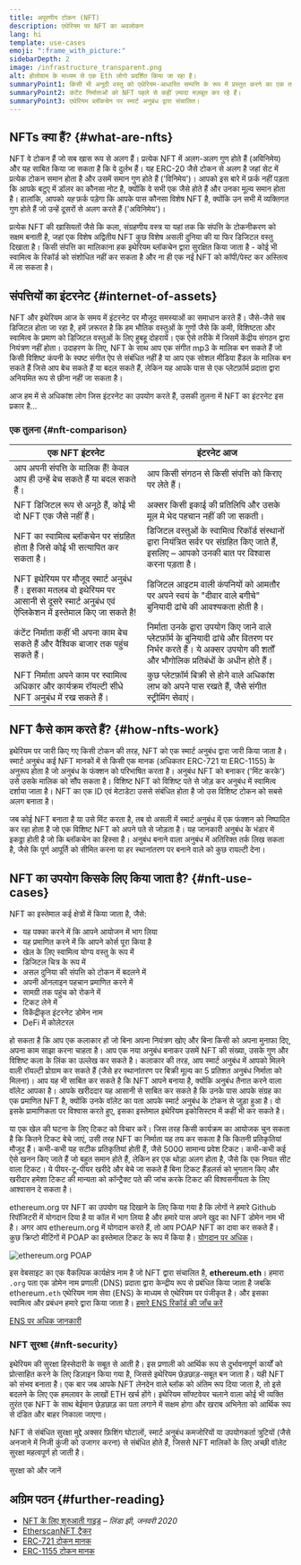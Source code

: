 ```yaml
---
title: अपूरणीय टोकन (NFT)
description: एथेरियम पर NFT का अवलोकन
lang: hi
template: use-cases
emoji: ":frame_with_picture:"
sidebarDepth: 2
image: /infrastructure_transparent.png
alt: होलोग्राम के माध्यम से एक Eth लोगो प्रदर्शित किया जा रहा है।
summaryPoint1: किसी भी अनूठी वस्तु को एथेरियम-आधारित सम्पत्ति के रूप में प्रस्तुत करने का एक तरीका।
summaryPoint2: कंटेंट निर्माताओं को NFT पहले से कहीं ज़्यादा मज़बूत कर रहे हैं।
summaryPoint3: एथेरियम ब्लॉकचेन पर स्मार्ट अनुबंध द्वारा संचालित।
---
```


## NFTs क्या हैं? {#what-are-nfts}

NFT वे टोकन हैं जो सब खास रूप से अलग हैं। प्रत्येक NFT में अलग-अलग गुण होते हैं (अविनिमेय) और यह साबित किया जा सकता है कि वे दुर्लभ हैं। यह ERC-20 जैसे टोकन से अलग है जहां सेट में प्रत्येक टोकन समान होता है और उसमें समान गुण होते हैं ('विनिमेय')। आपको इस बारे में फ़र्क नहीं पड़ता कि आपके बटुए में डॉलर का कौनसा नोट है, क्योंकि वे सभी एक जैसे होते हैं और उनका मूल्य समान होता है। हालांकि, आपको _यह_ फ़र्क पड़ेगा कि आपके पास कौनसा विशेष NFT है, क्योंकि उन सभी में व्यक्तिगत गुण होते हैं जो उन्हें दूसरों से अलग करते हैं ('अविनिमेय')।

प्रत्येक NFT की खासियतों जैसे कि कला, संग्रहणीय वस्त्र या यहां तक कि संपत्ति के टोकनीकरण को सक्षम बनाती है, जहां एक विशेष अद्वितीय NFT कुछ विशेष असली दुनिया की या फिर डिजिटल वस्तु दिखाता है। किसी संपत्ति का मालिकाना हक इथेरियम ब्लॉकचेन द्वारा सुरक्षित किया जाता है - कोई भी स्वामित्व के रिकॉर्ड को संशोधित नहीं कर सकता है और ना ही एक नई NFT को कॉपी/पेस्ट कर अस्तित्व में ला सकता है।

<YouTube id="Xdkkux6OxfM" />

## संपत्तियों का इंटरनेट {#internet-of-assets}

NFT और इथेरियम आज के समय में इंटरनेट पर मौजूद समस्याओं का समाधान करते हैं। जैसे-जैसे सब डिजिटल होता जा रहा है, हमें ज़रूरत है कि हम भौतिक वस्तुओं के गुणों जैसे कि कमी, विशिष्टता और स्वामित्व के प्रमाण को डिजिटल वस्तुओं के लिए हुबहू दोहरायें। एक ऐसे तरीके में जिसमें केंद्रीय संगठन द्वारा नियंत्रण नहीं होता। उदाहरण के लिए, NFT के साथ आप एक संगीत mp3 के मालिक बन सकते हैं जो किसी विशिष्ट कंपनी के स्पष्ट संगीत ऐप से संबंधित नहीं है या आप एक सोशल मीडिया हैंडल के मालिक बन सकते हैं जिसे आप बेच सकते हैं या बदल सकते हैं, लेकिन यह आपके पास से एक प्लेटफ़ॉर्म प्रदाता द्वारा अनियमित रूप से छीना नहीं जा सकता है।

आज हम में से अधिकांश लोग जिस इंटरनेट का उपयोग करते हैं, उसकी तुलना में NFT का इंटरनेट इस प्रकार है...

### एक तुलना {#nft-comparison}

| एक NFT इंटरनेट                                                                                                                            | इंटरनेट आज                                                                                                                                                           |
| ----------------------------------------------------------------------------------------------------------------------------------------- | -------------------------------------------------------------------------------------------------------------------------------------------------------------------- |
| आप अपनी संपत्ति के मालिक हैं! केवल आप ही उन्हें बेच सकते हैं या बदल सकते हैं।                                                             | आप किसी संगठन से किसी संपत्ति को किराए पर लेते हैं।                                                                                                                  |
| NFT डिजिटल रूप से अनूठे हैं, कोई भी दो NFT एक जैसे नहीं हैं।                                                                              | अक्सर किसी इकाई की प्रतिलिपि और उसके मूल मे भेद पहचान नहीं की जा सकती।                                                                                               |
| NFT का स्वामित्व ब्लॉकचेन पर संग्रहित होता है जिसे कोई भी सत्यापित कर सकता है।                                                            | डिजिटल वस्तुओं के स्वामित्व रिकॉर्ड संस्थानों द्वारा नियंत्रित सर्वर पर संग्रहित किए जाते हैं, इसलिए – आपको उनकी बात पर विश्वास करना पड़ता है।                       |
| NFT इथेरियम पर मौजूद स्मार्ट अनुबंध हैं। इसका मतलब वो इथेरियम पर आसानी से दूसरे स्मार्ट अनुबंध एवं ऐप्लिकेशन में इस्तेमाल किए जा सकते है! | डिजिटल आइटम वाली कंपनियों को आमतौर पर अपने स्वयं के "दीवार वाले बगीचे" बुनियादी ढांचे की आवश्यकता होती है।                                                           |
| कंटेंट निर्माता कहीं भी अपना काम बेच सकते हैं और वैश्विक बाजार तक पहुंच सकते हैं।                                                         | निर्माता उनके द्वारा उपयोग किए जाने वाले प्लेटफ़ॉर्म के बुनियादी ढांचे और वितरण पर निर्भर करते हैं। ये अक्सर उपयोग की शर्तों और भौगोलिक प्रतिबंधों के अधीन होते हैं। |
| NFT निर्माता अपने काम पर स्वामित्व अधिकार और कार्यक्रम रॉयल्टी सीधे NFT अनुबंध में रख सकते हैं।                                           | कुछ प्लेटफ़ॉर्म बिक्री से होने वाले अधिकांश लाभ को अपने पास रखते हैं, जैसे संगीत स्ट्रीमिंग सेवाएं।                                                                  |

## NFT कैसे काम करते हैं? {#how-nfts-work}

इथेरियम पर जारी किए गए किसी टोकन की तरह, NFT को एक स्मार्ट अनुबंध द्वारा जारी किया जाता है। स्मार्ट अनुबंध कई NFT मानकों में से किसी एक मानक (अधिकतर ERC-721 या ERC-1155) के अनुरूप होता है जो अनुबंध के फंक्शन को परिभाषित करता है। अनुबंध NFT को बनाकर ('मिंट करके') उसे उसके मालिक को सौंप सकता है। विशिष्ट NFT को विशिष्ट पते से जोड़ कर अनुबंध में स्वामित्व दर्शाया जाता है। NFT का एक ID एवं मेटाडेटा उससे संबंधित होता है जो उस विशिष्ट टोकन को सबसे अलग बनाता है।

जब कोई NFT बनाता है या उसे मिंट करता है, तब वो असली में स्मार्ट अनुबंध में एक फंक्शन को निष्पादित कर रहा होता है जो एक विशिष्ट NFT को अपने पते से जोड़ता है। यह जानकारी अनुबंध के भंडार में इकठ्ठा होती है जो कि ब्लॉकचेन का हिस्सा है। अनुबंध बनाने वाला अनुबंध में अतिरिक्त तर्क लिख सकता है, जैसे कि पूर्ण आपूर्ति को सीमित करना या हर स्थानांतरण पर बनाने वाले को कुछ रायल्टी देना।

## NFT का उपयोग किसके लिए किया जाता है? {#nft-use-cases}

NFT का इस्तेमाल कई क्षेत्रों में किया जाता है, जैसे:

- यह पक्का करने में कि आपने आयोजन में भाग लिया
- यह प्रमाणित करने में कि आपने कोर्स पूरा किया है
- खेल के लिए स्वामित्व योग्य वस्तु के रूप में
- डिजिटल चित्र के रूप में
- असल दुनिया की संपत्ति को टोकन में बदलने में
- अपनी ऑनलाइन पहचान प्रमाणित करने में
- सामग्री तक पहुंच को रोकने में
- टिकट लेने में
- विकेंद्रीकृत इंटरनेट डोमेन नाम
- DeFi में कोलेटरल

हो सकता है कि आप एक कलाकार हों जो बिना अपना नियंत्रण खोए और बिना किसी को अपना मुनाफा दिए, अपना काम साझा करना चाहता है। आप एक नया अनुबंध बनाकर उसमें NFT की संख्या, उसके गुण और विशिष्ट कला के लिंक का उल्लेख कर सकते है। कलाकार की तरह, आप स्मार्ट अनुबंध में आपको मिलने वाली रॉयल्टी प्रोग्राम कर सकते हैं (जैसे हर स्थानांतरण पर बिक्री मूल्य का 5 प्रतिशत अनुबंध निर्माता को मिलना)। आप यह भी साबित कर सकते है कि NFT आपने बनाया है, क्योंकि अनुबंध तैनात करने वाला वॉलेट आपका है। आपके खरीददार यह आसानी से साबित कर सकते है कि उनके पास आपके संग्रह का एक प्रमाणित NFT है, क्योंकि उनके वॉलेट का पता आपके स्मार्ट अनुबंध के टोकन से जुड़ा हुआ है। वो इसके प्रामाणिकता पर विश्वास करते हुए, इसका इस्तेमाल इथेरियम इकोसिस्टम में कहीं भी कर सकते है।

या एक खेल की घटना के लिए टिकट को विचार करें। जिस तरह किसी कार्यक्रम का आयोजक चुन सकता है कि कितने टिकट बेचे जाएं, उसी तरह NFT का निर्माता यह तय कर सकता है कि कितनी प्रतिकृतियां मौजूद हैं। कभी-कभी यह सटीक प्रतिकृतियां होती हैं, जैसे 5000 सामान्य प्रवेश टिकट। कभी-कभी कई ऐसे खनन किए जाते हैं जो बहुत समान होते हैं, लेकिन हर एक थोड़ा अलग होता है, जैसे कि एक नियत सीट वाला टिकट। ये पीयर-टू-पीयर खरीदे और बेचे जा सकते हैं बिना टिकट हैंडलर्स को भुगतान किए और खरीदार हमेशा टिकट की मान्यता को कॉन्ट्रैक्ट पते की जांच करके टिकट की विश्वसनीयता के लिए आश्वासन दे सकता है।

ethereum.org पर NFT का उपयोग यह दिखाने के लिए किया गया है कि लोगों ने हमारे Github रिपॉजिटरी में योगदान दिया है या कॉल में भाग लिया है और हमारे पास अपने खुद का NFT डोमेन नाम भी है। अगर आप ethereum.org में योगदान करते हैं, तो आप POAP NFT का दावा कर सकते हैं। कुछ क्रिप्टो मीटिंगों में POAP का इस्तेमाल टिकट के रूप में किया है। [योगदान पर अधिक](/contributing/#poap)।

![ethereum.org POAP](./poap.png)

इस वेबसाइट का एक वैकल्पिक कार्यक्षेत्र नाम है जो NFT द्वारा संचालित है, **ethereum.eth**। हमारा `.org` पता एक डोमेन नाम प्रणाली (DNS) प्रदाता द्वारा केन्द्रीय रूप से प्रबंधित किया जाता है जबकि ethereum`.eth` एथेरियम नाम सेवा (ENS) के माध्यम से एथेरियम पर पंजीकृत है। और इसका स्वामित्व और प्रबंधन हमारे द्वारा किया जाता है। [हमारे ENS रिकॉर्ड की जाँच करें](https://app.ens.domains/name/ethereum.eth)

[ENS पर अधिक जानकारी](https://app.ens.domains)

<Divider />

### NFT सुरक्षा {#nft-security}

इथेरियम की सुरक्षा हिस्सेदारी के सबूत से आती है। इस प्रणाली को आर्थिक रूप से दुर्भावनापूर्ण कार्यों को प्रोत्साहित करने के लिए डिज़ाइन किया गया है, जिससे इथेरियम छेड़छाड़-सबूत बन जाता है। यही NFT को संभव बनाता है। एक बार जब आपके NFT लेनदेन वाले ब्लॉक को अंतिम रूप दिया जाता है, तो इसे बदलने के लिए एक हमलावर के लाखों ETH खर्च होंगे। इथेरियम सॉफ्टवेयर चलाने वाला कोई भी व्यक्ति तुरंत एक NFT के साथ बेईमान छेड़छाड़ का पता लगाने में सक्षम होगा और खराब अभिनेता को आर्थिक रूप से दंडित और बाहर निकाला जाएगा।

NFT से संबंधित सुरक्षा मुद्दे अक्सर फ़िशिंग घोटालों, स्मार्ट अनुबंध कमजोरियों या उपयोगकर्ता त्रुटियों (जैसे अनजाने में निजी कुंजी को उजागर करना) से संबंधित होते हैं, जिससे NFT मालिकों के लिए अच्छी वॉलेट सुरक्षा महत्वपूर्ण हो जाती है।

<ButtonLink to="/security/">
  सुरक्षा को और जानें
</ButtonLink>

## अग्रिम पठन {#further-reading}

- [NFT के लिए शुरुआती गाइड](https://linda.mirror.xyz/df649d61efb92c910464a4e74ae213c4cab150b9cbcc4b7fb6090fc77881a95d) – _लिंडा झी, जनवरी 2020_
- [EtherscanNFT ट्रैकर](https://etherscan.io/nft-top-contracts)
- [ERC-721 टोकन मानक](/developers/docs/standards/tokens/erc-721/)
- [ERC-1155 टोकन मानक](/developers/docs/standards/tokens/erc-1155/)

<Divider />

<QuizWidget quizKey="nfts" />
